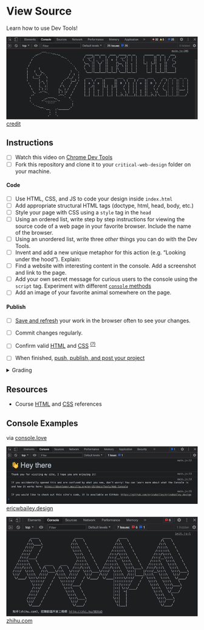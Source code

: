 
# View Source

Learn how to use Dev Tools!

![view source](assets/img/console-what-is-code.png)
[credit](https://www.bloomberg.com/graphics/2015-paul-ford-what-is-code/)

## Instructions

- [ ] Watch this video on [Chrome Dev Tools](https://www.youtube.com/watch?v=25R1Jl5P7Mw)
- [ ] Fork this repository and clone it to your `critical-web-design` folder on your machine.

#### Code
- [ ] Use HTML, CSS, and JS to code your design inside `index.html`
- [ ] Add appropriate structural HTML tags (doctype, html, head, body, etc.)
- [ ] Style your page with CSS using a `style` tag in the `head`
- [ ] Using an ordered list, write step by step instructions for viewing the source code of a web page in your favorite browser. Include the name of the browser.
- [ ] Using an unordered list, write three *other* things you can do with the Dev Tools.
- [ ] Invent and add a new unique metaphor for this action (e.g. “Looking under the hood”). Explain:
- [ ] Find a website with interesting content in the console. Add a screenshot and link to the page.
- [ ] Add your own secret message for curious users to the console using the `script` tag. Experiment with different [`console` methods](https://developer.mozilla.org/en-US/docs/Web/API/console)
- [ ] Add an image of your favorite animal somewhere on the page.

#### Publish
- [ ] [Save and refresh](https://github.com/omundy/learn-computing/blob/main/topics-keyboard-shortcuts.md#web-development-edit-save-refresh-loop) your work in the browser often to see your changes.
- [ ] Commit changes regularly.
- [ ] Confirm valid [HTML](https://validator.w3.org/) and [CSS](https://jigsaw.w3.org/css-validator/) <sup>[(?)](https://github.com/omundy/dig245-critical-web-design/blob/main/reference-sheets/css.md#css-validation)</sup>
- [ ] When finished, [push, publish, and post your project](https://docs.google.com/document/d/17U_zmzM_eML_qkG0PaOdDRcEk3YEmbiQ1TyNnbAM08k/edit#bookmark=id.8jryplv1i8a)




<!-- - [ ] How does your metaphor communicate the act of looking at source code?
- [ ] Does it still communicate your experience of being able to look “under the hood” after you now have learned to code?
- [ ] Why is it important to be able to look at the source code of a web page when you are making web pages?
- [ ] Did you look at source code to make something this semester? Write about it.
- [ ] Why is it important to see how things you consume are constructed? What are the larger sociological arguments for transparency? Think about ingredients in the food you eat or chemicals from a factory or how laws are made for example. -->



<details>
<summary>Grading</summary>

Points | Description
---: | ---
4 | Correct information provided
4 | Instructions followed
4 | Degree to which the metaphor was thoughtful and relevant
4 | Project is online, accessible, and linked from Moodle
4 | Valid HTML and CSS
5% | Bonus! Add a table with your weekly dream schedule (what you will do when the robots take over)
20 | Total possible

</details>






## Resources

- Course [HTML](https://github.com/omundy/dig245-critical-web-design/blob/main/reference-sheets/html.md) and [CSS](https://github.com/omundy/dig245-critical-web-design/blob/main/reference-sheets/css.md) references





## Console Examples

via [console.love](https://www.console.love/)

![view source](assets/img/console-ericwbailey.design.png)
[ericwbailey.design](https://ericwbailey.design/)

![view source](assets/img/console-zhi.hu.png)
[zhihu.com](https://www.zhihu.com/)
